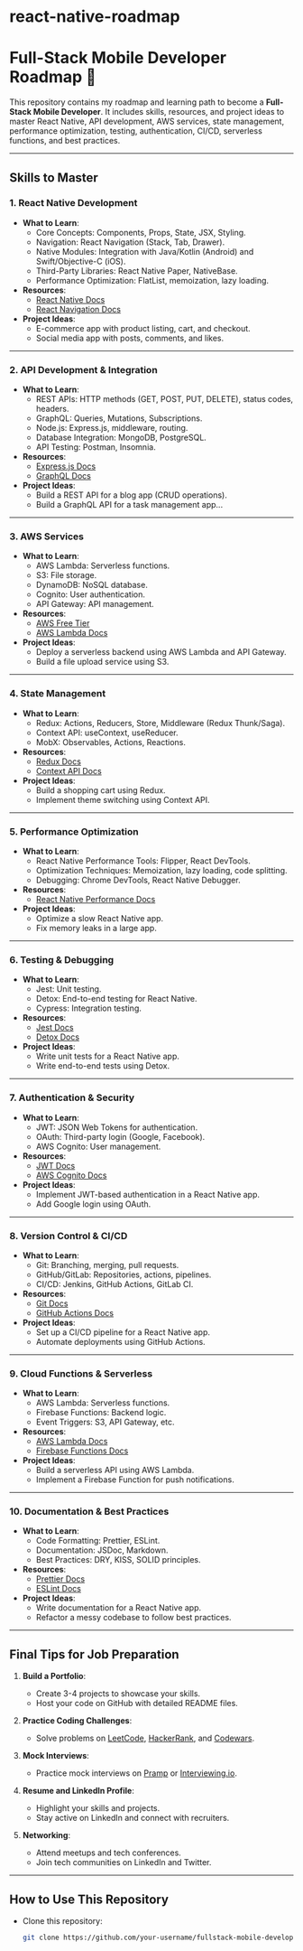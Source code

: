 # react-native-roadmap
# Full-Stack Mobile Developer Roadmap 🚀

This repository contains my roadmap and learning path to become a **Full-Stack Mobile Developer**. It includes skills, resources, and project ideas to master React Native, API development, AWS services, state management, performance optimization, testing, authentication, CI/CD, serverless functions, and best practices.

---

## Skills to Master

### 1. **React Native Development**
   - **What to Learn**:
     - Core Concepts: Components, Props, State, JSX, Styling.
     - Navigation: React Navigation (Stack, Tab, Drawer).
     - Native Modules: Integration with Java/Kotlin (Android) and Swift/Objective-C (iOS).
     - Third-Party Libraries: React Native Paper, NativeBase.
     - Performance Optimization: FlatList, memoization, lazy loading.
   - **Resources**:
     - [React Native Docs](https://reactnative.dev/docs/getting-started)
     - [React Navigation Docs](https://reactnavigation.org/)
   - **Project Ideas**:
     - E-commerce app with product listing, cart, and checkout.
     - Social media app with posts, comments, and likes.

---

### 2. **API Development & Integration**
   - **What to Learn**:
     - REST APIs: HTTP methods (GET, POST, PUT, DELETE), status codes, headers.
     - GraphQL: Queries, Mutations, Subscriptions.
     - Node.js: Express.js, middleware, routing.
     - Database Integration: MongoDB, PostgreSQL.
     - API Testing: Postman, Insomnia.
   - **Resources**:
     - [Express.js Docs](https://expressjs.com/)
     - [GraphQL Docs](https://graphql.org/)
   - **Project Ideas**:
     - Build a REST API for a blog app (CRUD operations).
     - Build a GraphQL API for a task management app...

---

### 3. **AWS Services**
   - **What to Learn**:
     - AWS Lambda: Serverless functions.
     - S3: File storage.
     - DynamoDB: NoSQL database.
     - Cognito: User authentication.
     - API Gateway: API management.
   - **Resources**:
     - [AWS Free Tier](https://aws.amazon.com/free/)
     - [AWS Lambda Docs](https://docs.aws.amazon.com/lambda/)
   - **Project Ideas**:
     - Deploy a serverless backend using AWS Lambda and API Gateway.
     - Build a file upload service using S3.

---

### 4. **State Management**
   - **What to Learn**:
     - Redux: Actions, Reducers, Store, Middleware (Redux Thunk/Saga).
     - Context API: useContext, useReducer.
     - MobX: Observables, Actions, Reactions.
   - **Resources**:
     - [Redux Docs](https://redux.js.org/)
     - [Context API Docs](https://reactjs.org/docs/context.html)
   - **Project Ideas**:
     - Build a shopping cart using Redux.
     - Implement theme switching using Context API.

---

### 5. **Performance Optimization**
   - **What to Learn**:
     - React Native Performance Tools: Flipper, React DevTools.
     - Optimization Techniques: Memoization, lazy loading, code splitting.
     - Debugging: Chrome DevTools, React Native Debugger.
   - **Resources**:
     - [React Native Performance Docs](https://reactnative.dev/docs/performance)
   - **Project Ideas**:
     - Optimize a slow React Native app.
     - Fix memory leaks in a large app.

---

### 6. **Testing & Debugging**
   - **What to Learn**:
     - Jest: Unit testing.
     - Detox: End-to-end testing for React Native.
     - Cypress: Integration testing.
   - **Resources**:
     - [Jest Docs](https://jestjs.io/)
     - [Detox Docs](https://wix.github.io/Detox/)
   - **Project Ideas**:
     - Write unit tests for a React Native app.
     - Write end-to-end tests using Detox.

---

### 7. **Authentication & Security**
   - **What to Learn**:
     - JWT: JSON Web Tokens for authentication.
     - OAuth: Third-party login (Google, Facebook).
     - AWS Cognito: User management.
   - **Resources**:
     - [JWT Docs](https://jwt.io/)
     - [AWS Cognito Docs](https://docs.aws.amazon.com/cognito/)
   - **Project Ideas**:
     - Implement JWT-based authentication in a React Native app.
     - Add Google login using OAuth.

---

### 8. **Version Control & CI/CD**
   - **What to Learn**:
     - Git: Branching, merging, pull requests.
     - GitHub/GitLab: Repositories, actions, pipelines.
     - CI/CD: Jenkins, GitHub Actions, GitLab CI.
   - **Resources**:
     - [Git Docs](https://git-scm.com/doc)
     - [GitHub Actions Docs](https://docs.github.com/en/actions)
   - **Project Ideas**:
     - Set up a CI/CD pipeline for a React Native app.
     - Automate deployments using GitHub Actions.

---

### 9. **Cloud Functions & Serverless**
   - **What to Learn**:
     - AWS Lambda: Serverless functions.
     - Firebase Functions: Backend logic.
     - Event Triggers: S3, API Gateway, etc.
   - **Resources**:
     - [AWS Lambda Docs](https://docs.aws.amazon.com/lambda/)
     - [Firebase Functions Docs](https://firebase.google.com/docs/functions)
   - **Project Ideas**:
     - Build a serverless API using AWS Lambda.
     - Implement a Firebase Function for push notifications.

---

### 10. **Documentation & Best Practices**
   - **What to Learn**:
     - Code Formatting: Prettier, ESLint.
     - Documentation: JSDoc, Markdown.
     - Best Practices: DRY, KISS, SOLID principles.
   - **Resources**:
     - [Prettier Docs](https://prettier.io/)
     - [ESLint Docs](https://eslint.org/)
   - **Project Ideas**:
     - Write documentation for a React Native app.
     - Refactor a messy codebase to follow best practices.

---

## Final Tips for Job Preparation
1. **Build a Portfolio**:
   - Create 3-4 projects to showcase your skills.
   - Host your code on GitHub with detailed README files.

2. **Practice Coding Challenges**:
   - Solve problems on [LeetCode](https://leetcode.com/), [HackerRank](https://www.hackerrank.com/), and [Codewars](https://www.codewars.com/).

3. **Mock Interviews**:
   - Practice mock interviews on [Pramp](https://www.pramp.com/) or [Interviewing.io](https://interviewing.io/).

4. **Resume and LinkedIn Profile**:
   - Highlight your skills and projects.
   - Stay active on LinkedIn and connect with recruiters.

5. **Networking**:
   - Attend meetups and tech conferences.
   - Join tech communities on LinkedIn and Twitter.

---

## How to Use This Repository
- Clone this repository:
  ```bash
  git clone https://github.com/your-username/fullstack-mobile-developer-roadmap.git
